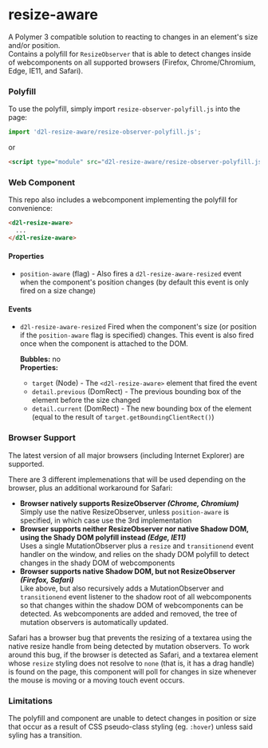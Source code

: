 # resize-aware
A Polymer 3 compatible solution to reacting to changes in an element's size and/or position.  
Contains a polyfill for `ResizeObserver` that is able to detect changes inside of webcomponents on all supported browsers (Firefox, Chrome/Chromium, Edge, IE11, and Safari).  

### Polyfill
To use the polyfill, simply import `resize-observer-polyfill.js` into the page:
```javascript
import 'd2l-resize-aware/resize-observer-polyfill.js';
```
or
```html
<script type="module" src="d2l-resize-aware/resize-observer-polyfill.js"></script>
```

### Web Component
This repo also includes a webcomponent implementing the polyfill for convenience:
```html
<d2l-resize-aware>
  ...
</d2l-resize-aware>
```

#### Properties

 - `position-aware` (flag) - Also fires a `d2l-resize-aware-resized` event when the component's position changes (by default this event is only fired on a size change)
 
#### Events

 - `d2l-resize-aware-resized`
   Fired when the component's size (or position if the `position-aware` flag is specified) changes. This event is also fired once when the component is attached to the DOM.

   **Bubbles:** no  
   **Properties:**
    - `target` (Node) - The `<d2l-resize-aware>` element that fired the event
    - `detail.previous` (DomRect) - The previous bounding box of the element before the size changed
    - `detail.current` (DomRect) - The new bounding box of the element (equal to the result of `target.getBoundingClientRect()`)
    
### Browser Support

The latest version of all major browsers (including Internet Explorer) are supported.

There are 3 different implemenations that will be used depending on the browser, plus an additional workaround for Safari:
  - **Browser natively supports ResizeObserver _(Chrome, Chromium)_**  
    Simply use the native ResizeObserver, unless `position-aware` is specified, in which case use the 3rd implementation
  - **Browser supports neither ResizeObserver nor native Shadow DOM, using the Shady DOM polyfill instead _(Edge, IE11)_**  
    Uses a single MutationObserver plus a `resize` and `transitionend` event handler on the window, and relies on the shady DOM polyfill to detect changes in the shady DOM of webcomponents
  - **Browser supports native Shadow DOM, but not ResizeObserver _(Firefox, Safari)_**  
    Like above, but also recursively adds a MutationObserver and `transitionend` event listener to the shadow root of all webcomponents so that changes within the shadow DOM of webcomponents can be detected. As webcomponents are added and removed, the tree of mutation observers is automatically updated.

Safari has a browser bug that prevents the resizing of a textarea using the native resize handle from being detected by mutation observers. To work around this bug, if the browser is detected as Safari, and a textarea element whose `resize` styling does not resolve to `none` (that is, it has a drag handle) is found on the page, this component will poll for changes in size whenever the mouse is moving or a moving touch event occurs. 

### Limitations

The polyfill and component are unable to detect changes in position or size that occur as a result of CSS pseudo-class styling (eg. `:hover`) unless said syling has a transition.

